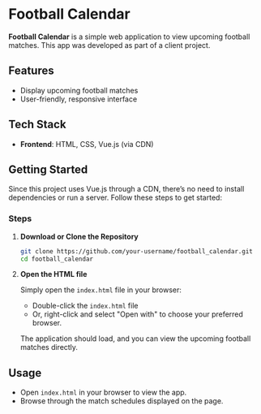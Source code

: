 # Football Calendar

**Football Calendar** is a simple web application to view upcoming football matches. This app was developed as part of a client project.

## Features

- Display upcoming football matches
- User-friendly, responsive interface

## Tech Stack

- **Frontend**: HTML, CSS, Vue.js (via CDN)

## Getting Started

Since this project uses Vue.js through a CDN, there’s no need to install dependencies or run a server. Follow these steps to get started:

### Steps

1. **Download or Clone the Repository**

   ```bash
   git clone https://github.com/your-username/football_calendar.git
   cd football_calendar
   ```

2. **Open the HTML file**

   Simply open the `index.html` file in your browser:

   - Double-click the `index.html` file
   - Or, right-click and select "Open with" to choose your preferred browser.

   The application should load, and you can view the upcoming football matches directly.

## Usage

- Open `index.html` in your browser to view the app.
- Browse through the match schedules displayed on the page.
